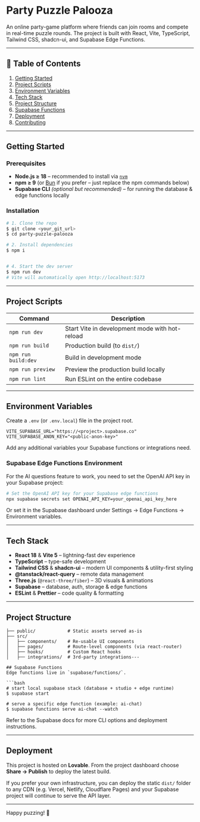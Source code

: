 # Party Puzzle Palooza

An online party-game platform where friends can join rooms and compete in real-time puzzle rounds. The project is built with React, Vite, TypeScript, Tailwind CSS, shadcn-ui, and Supabase Edge Functions.

---

## 📑 Table of Contents

1. [Getting Started](#getting-started)
2. [Project Scripts](#project-scripts)
3. [Environment Variables](#environment-variables)
4. [Tech Stack](#tech-stack)
5. [Project Structure](#project-structure)
6. [Supabase Functions](#supabase-functions)
7. [Deployment](#deployment)
8. [Contributing](#contributing)

---

## Getting Started

### Prerequisites

- **Node.js ≥ 18** – recommended to install via [`nvm`](https://github.com/nvm-sh/nvm)
- **npm ≥ 9** (or [Bun](https://bun.sh/) if you prefer – just replace the npm commands below)
- **Supabase CLI** _(optional but recommended)_ – for running the database & edge functions locally

### Installation

```bash
# 1. Clone the repo
$ git clone <your_git_url>
$ cd party-puzzle-palooza

# 2. Install dependencies
$ npm i


# 4. Start the dev server
$ npm run dev
# Vite will automatically open http://localhost:5173
```

---

## Project Scripts

| Command             | Description                                    |
| ------------------- | ---------------------------------------------- |
| `npm run dev`       | Start Vite in development mode with hot-reload |
| `npm run build`     | Production build (to `dist/`)                  |
| `npm run build:dev` | Build in development mode                      |
| `npm run preview`   | Preview the production build locally           |
| `npm run lint`      | Run ESLint on the entire codebase              |

---

## Environment Variables

Create a `.env` (or `.env.local`) file in the project root.

```env
VITE_SUPABASE_URL="https://<project>.supabase.co"
VITE_SUPABASE_ANON_KEY="<public-anon-key>"
```

Add any additional variables your Supabase functions or integrations need.

### Supabase Edge Functions Environment

For the AI questions feature to work, you need to set the OpenAI API key in your Supabase project:

```bash
# Set the OpenAI API key for your Supabase edge functions
npx supabase secrets set OPENAI_API_KEY=your_openai_api_key_here
```

Or set it in the Supabase dashboard under Settings → Edge Functions → Environment variables.

---

## Tech Stack

- **React 18** & **Vite 5** – lightning-fast dev experience
- **TypeScript** – type-safe development
- **Tailwind CSS** & **shadcn-ui** – modern UI components & utility-first styling
- **@tanstack/react-query** – remote data management
- **Three.js** (`@react-three/fiber`) – 3D visuals & animations
- **Supabase** – database, auth, storage & edge functions
- **ESLint** & **Prettier** – code quality & formatting

---

## Project Structure

````text
├── public/            # Static assets served as-is
├── src/
│   ├── components/    # Re-usable UI components
│   ├── pages/         # Route-level components (via react-router)
│   ├── hooks/         # Custom React hooks
│   ├── integrations/  # 3rd-party integrations---

## Supabase Functions
Edge functions live in `supabase/functions/`.

```bash
# start local supabase stack (database + studio + edge runtime)
$ supabase start

# serve a specific edge function (example: ai-chat)
$ supabase functions serve ai-chat --watch
````

Refer to the Supabase docs for more CLI options and deployment instructions.

---

## Deployment

This project is hosted on **Lovable**. From the project dashboard choose **Share → Publish** to deploy the latest build.

If you prefer your own infrastructure, you can deploy the static `dist/` folder to any CDN (e.g. Vercel, Netlify, Cloudflare Pages) and your Supabase project will continue to serve the API layer.

---

Happy puzzing! 🧩
